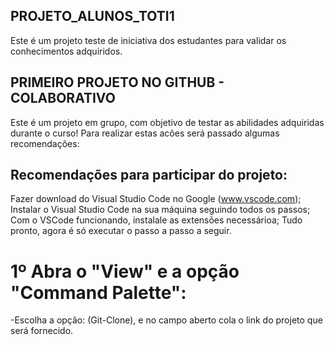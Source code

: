 ## PROJETO_ALUNOS_TOTI1
Este é um projeto teste de iniciativa dos estudantes para validar os conhecimentos adquiridos.

## PRIMEIRO PROJETO NO GITHUB - COLABORATIVO
Este é um projeto em grupo, com objetivo de testar as abilidades adquiridas durante o curso!
Para realizar estas acões será passado algumas recomendações:

## Recomendações para participar do projeto:
Fazer download do Visual Studio Code no Google (www.vscode.com);
Instalar o Visual Studio Code na sua máquina seguindo todos os passos;
Com o VSCode funcionando, instalale as extensões necessárioa;
Tudo pronto, agora é só executar o passo a passo a seguir.

# 1º Abra o "View" e a opção "Command Palette":
-Escolha a opção: (Git-Clone), e no campo aberto cola o link do projeto que será fornecido.



